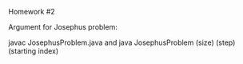 Homework #2

Argument for Josephus problem:

javac JosephusProblem.java and java JosephusProblem (size) (step) (starting index)
